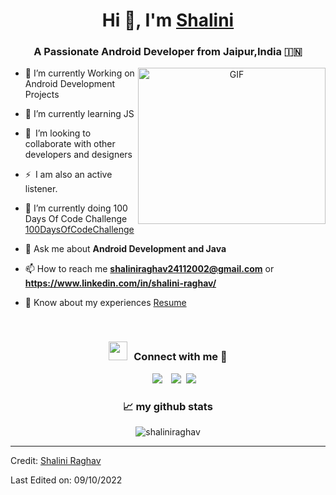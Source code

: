 
<!---
shaliniraghav/shaliniraghav is a ✨ special ✨ repository because its `README.md` (this file) appears on your GitHub profile.
You can click the Preview link to take a look at your changes.
--->
<h1 align="center">Hi 👋, I'm <a href="https://github.com/shaliniraghav" target="blank">
Shalini</a></h1>
<h3 align="center">A Passionate Android Developer from Jaipur,India &#127470;&#127475</h3>





<a target="_blank" align="center">
  <img align="right" top="200" height="250" width="300" alt="GIF" src="https://media.giphy.com/media/SWoSkN6DxTszqIKEqv/giphy.gif">
</a>

- 🔭 I’m currently Working on Android Development Projects
- 🌱 I’m currently learning JS
- 👯 I’m looking to collaborate with other developers and designers 
- ⚡ I am also an active listener. 
- 🌱 I’m currently doing 100 Days Of Code Challenge <a href="https://github.com/shaliniraghav/100daysofcodechallenge" target="blank">100DaysOfCodeChallenge</a>


- 💬 Ask me about **Android Development and Java**

- 📫 How to reach me **shaliniraghav24112002@gmail.com** or **https://www.linkedin.com/in/shalini-raghav/**

- 📄 Know about my experiences <a href="" target="blank">Resume</a>
<br/>
<h3 align="center" > <img src="https://media.giphy.com/media/iY8CRBdQXODJSCERIr/giphy.gif" width="30" height="30" style="margin-right: 10px;">Connect with me 🤝 </h3>

<p align="center">

 <div align="center"  class="icons-social" style="margin-left: 10px;">
        <a style="margin-left: 10px;"  target="_blank" href="https://www.linkedin.com/in/shalini-raghav/">
			<img src="https://img.icons8.com/doodle/40/000000/linkedin--v2.png"></a>
        <a style="margin-left: 10px;" target="_blank" href="https://github.com/shaliniraghav/100daysofcodechallenge">
		<img src="https://img.icons8.com/doodle/40/000000/github--v1.png"></a>
		<a style="margin-left: 5px;" target="_blank" href="">
					<img src="https://img.icons8.com/plasticine/0.5x/resume.png" ></a>
      </div>

</p>
<h3 align="center">📈 my github stats</h3>

<p align="center"> <img src="https://github-readme-stats.vercel.app/api?username=shaliniraghav&show_icons=true&theme=gotham" alt="shaliniraghav" />

---

Credit: [Shalini Raghav](https://github.com/shaliniraghav)

Last Edited on: 09/10/2022
